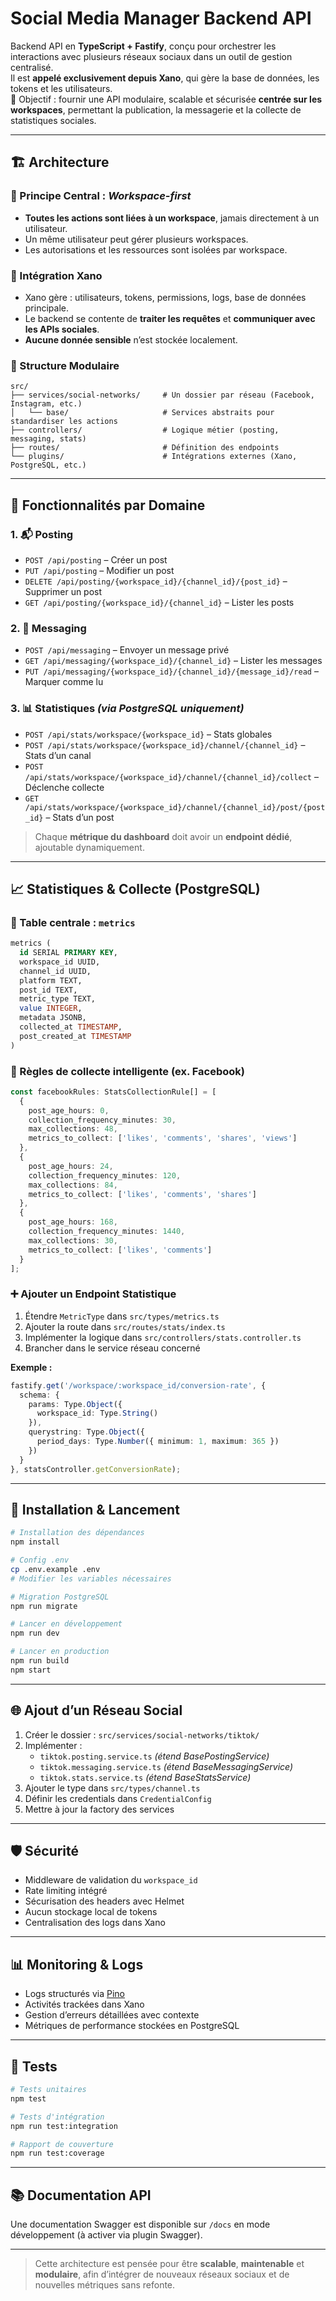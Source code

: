 # Social Media Manager Backend API

Backend API en **TypeScript + Fastify**, conçu pour orchestrer les interactions avec plusieurs réseaux sociaux dans un outil de gestion centralisé.  
Il est **appelé exclusivement depuis Xano**, qui gère la base de données, les tokens et les utilisateurs.  
🎯 Objectif : fournir une API modulaire, scalable et sécurisée **centrée sur les workspaces**, permettant la publication, la messagerie et la collecte de statistiques sociales.

---

## 🏗️ Architecture

### 🧩 Principe Central : *Workspace-first*
- **Toutes les actions sont liées à un workspace**, jamais directement à un utilisateur.
- Un même utilisateur peut gérer plusieurs workspaces.
- Les autorisations et les ressources sont isolées par workspace.

### 🔗 Intégration Xano
- Xano gère : utilisateurs, tokens, permissions, logs, base de données principale.
- Le backend se contente de **traiter les requêtes** et **communiquer avec les APIs sociales**.
- **Aucune donnée sensible** n’est stockée localement.

### 🧱 Structure Modulaire

```
src/
├── services/social-networks/     # Un dossier par réseau (Facebook, Instagram, etc.)
│   └── base/                     # Services abstraits pour standardiser les actions
├── controllers/                  # Logique métier (posting, messaging, stats)
├── routes/                       # Définition des endpoints
└── plugins/                      # Intégrations externes (Xano, PostgreSQL, etc.)
```

---

## 🔄 Fonctionnalités par Domaine

### 1. 📬 Posting

- `POST /api/posting` – Créer un post  
- `PUT /api/posting` – Modifier un post  
- `DELETE /api/posting/{workspace_id}/{channel_id}/{post_id}` – Supprimer un post  
- `GET /api/posting/{workspace_id}/{channel_id}` – Lister les posts  

### 2. 💬 Messaging

- `POST /api/messaging` – Envoyer un message privé  
- `GET /api/messaging/{workspace_id}/{channel_id}` – Lister les messages  
- `PUT /api/messaging/{workspace_id}/{channel_id}/{message_id}/read` – Marquer comme lu  

### 3. 📊 Statistiques *(via PostgreSQL uniquement)*

- `POST /api/stats/workspace/{workspace_id}` – Stats globales  
- `POST /api/stats/workspace/{workspace_id}/channel/{channel_id}` – Stats d’un canal  
- `POST /api/stats/workspace/{workspace_id}/channel/{channel_id}/collect` – Déclenche collecte  
- `GET /api/stats/workspace/{workspace_id}/channel/{channel_id}/post/{post_id}` – Stats d’un post  

> Chaque **métrique du dashboard** doit avoir un **endpoint dédié**, ajoutable dynamiquement.

---

## 📈 Statistiques & Collecte (PostgreSQL)

### 🔢 Table centrale : `metrics`

```sql
metrics (
  id SERIAL PRIMARY KEY,
  workspace_id UUID,
  channel_id UUID,
  platform TEXT,
  post_id TEXT,
  metric_type TEXT,
  value INTEGER,
  metadata JSONB,
  collected_at TIMESTAMP,
  post_created_at TIMESTAMP
)
```

### 🧠 Règles de collecte intelligente (ex. Facebook)

```ts
const facebookRules: StatsCollectionRule[] = [
  {
    post_age_hours: 0,
    collection_frequency_minutes: 30,
    max_collections: 48,
    metrics_to_collect: ['likes', 'comments', 'shares', 'views']
  },
  {
    post_age_hours: 24,
    collection_frequency_minutes: 120,
    max_collections: 84,
    metrics_to_collect: ['likes', 'comments', 'shares']
  },
  {
    post_age_hours: 168,
    collection_frequency_minutes: 1440,
    max_collections: 30,
    metrics_to_collect: ['likes', 'comments']
  }
];
```

### ➕ Ajouter un Endpoint Statistique

1. Étendre `MetricType` dans `src/types/metrics.ts`
2. Ajouter la route dans `src/routes/stats/index.ts`
3. Implémenter la logique dans `src/controllers/stats.controller.ts`
4. Brancher dans le service réseau concerné

**Exemple :**

```ts
fastify.get('/workspace/:workspace_id/conversion-rate', {
  schema: {
    params: Type.Object({
      workspace_id: Type.String()
    }),
    querystring: Type.Object({
      period_days: Type.Number({ minimum: 1, maximum: 365 })
    })
  }
}, statsController.getConversionRate);
```

---

## 🚀 Installation & Lancement

```bash
# Installation des dépendances
npm install

# Config .env
cp .env.example .env
# Modifier les variables nécessaires

# Migration PostgreSQL
npm run migrate

# Lancer en développement
npm run dev

# Lancer en production
npm run build
npm start
```

---

## 🌐 Ajout d’un Réseau Social

1. Créer le dossier : `src/services/social-networks/tiktok/`
2. Implémenter :
   - `tiktok.posting.service.ts` *(étend BasePostingService)*
   - `tiktok.messaging.service.ts` *(étend BaseMessagingService)*
   - `tiktok.stats.service.ts` *(étend BaseStatsService)*
3. Ajouter le type dans `src/types/channel.ts`
4. Définir les credentials dans `CredentialConfig`
5. Mettre à jour la factory des services

---

## 🛡️ Sécurité

- Middleware de validation du `workspace_id`
- Rate limiting intégré
- Sécurisation des headers avec Helmet
- Aucun stockage local de tokens
- Centralisation des logs dans Xano

---

## 📊 Monitoring & Logs

- Logs structurés via [Pino](https://getpino.io/)
- Activités trackées dans Xano
- Gestion d’erreurs détaillées avec contexte
- Métriques de performance stockées en PostgreSQL

---

## 🧪 Tests

```bash
# Tests unitaires
npm test

# Tests d'intégration
npm run test:integration

# Rapport de couverture
npm run test:coverage
```

---

## 📚 Documentation API

Une documentation Swagger est disponible sur `/docs` en mode développement (à activer via plugin Swagger).

---

> Cette architecture est pensée pour être **scalable**, **maintenable** et **modulaire**, afin d’intégrer de nouveaux réseaux sociaux et de nouvelles métriques sans refonte.
